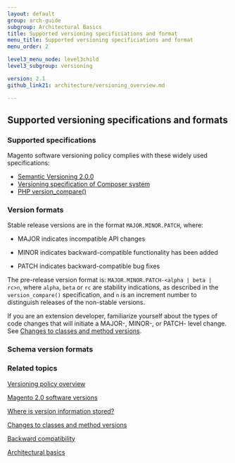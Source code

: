 ```yaml
---
layout: default
group: arch-guide
subgroup: Architectural Basics
title: Supported versioning specificiations and format
menu_title: Supported versioning specificiations and format
menu_order: 2

level3_menu_node: level3child
level3_subgroup: versioning

version: 2.1
github_link21: architecture/versioning_overview.md

---
```


<h2 id="verpol">Supported versioning specifications and formats</h2>


<h3>Supported specifications</h3>

Magento software versioning policy complies with these widely used specifications:

* [Semantic Versioning 2.0.0](http://semver.org/)
* [Versioning specification of Composer system](https://getcomposer.org/doc/04-schema.md#version)
* [PHP version_compare()](http://php.net/version_compare)

<h3>Version formats</h3>

Stable release versions are in the format `MAJOR.MINOR.PATCH`, where:

* MAJOR indicates incompatible API changes

* MINOR indicates backward-compatible functionality has been added

* PATCH indicates backward-compatible bug fixes


The pre-release version format is: `MAJOR.MINOR.PATCH-<alpha | beta | rc>n`, where `alpha`, `beta` or `rc` are stability indications, as described in the `version_compare()` specification, and
`n` is an increment number to distinguish releases of the non-stable versions.

If you are an extension developer, familiarize yourself about the types of code changes that will initiate a MAJOR-, MINOR-, or PATCH- level change. See <a href="{{ site.gdeurl21 }}architecture/change_table.html">Changes to classes and method versions</a>.

<h3>Schema version formats</h3>




<h3>Related topics</h3>
<a href="{{ site.gdeurl21 }}architecture/versioning_overview.html">Versioning policy overview</a>


<a href="{{ site.gdeurl21 }}architecture/software_versions.html">Magento 2.0 software versions</a>

<a href="{{ site.gdeurl21 }}architecture/version_store.html">Where is version information stored?</a>

<a href="{{ site.gdeurl21 }}architecture/change_table.html">Changes to classes and method versions</a>


<a href="{{ site.gdeurl21 }}architecture/back-compatibility.html">Backward compatibility</a>


<a href="{{ site.gdeurl21 }}architecture/archi_perspectives/ABasics_intro.html">Architectural basics</a>




